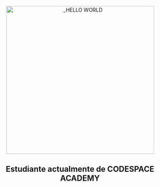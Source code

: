 <div align="center">
  <img width="405" alt="_HELLO WORLD " align="center" src="https://github.com/SalvaDEVml/SalvaDEVml/assets/145191419/87bc4e6e-1bfe-421d-9c8a-98107fdcacaa">  
  <h2>Estudiante actualmente de CODESPACE ACADEMY</h2>
</div>




<!--
**SalvaDEVml/SalvaDEVml** is a ✨ _special_ ✨ repository because its `README.md` (this file) appears on your GitHub profile.

Here are some ideas to get you started:

- 🔭 I’m currently working on ...
- 🌱 I’m currently learning ...
- 👯 I’m looking to collaborate on ...
- 🤔 I’m looking for help with ...
- 💬 Ask me about ...
- 📫 How to reach me: ...
- 😄 Pronouns: ...
- ⚡ Fun fact: ...
-->
